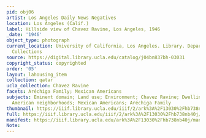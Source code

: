 ```yaml
---
pid: obj06
artist: Los Angeles Daily News Negatives
location: Los Angeles (Calif.)
label: Hillside view of Chavez Ravine, Los Angeles, 1946
_date: '1946'
object_type: photograph
current_location: University of California, Los Angeles. Library. Department of Special
  Collections
source: https://digital.library.ucla.edu/catalog/j04bn837bh-03031
copyright_status: copyrighted
order: '05'
layout: lahousing_item
collection: qatar
ucla_collection: Chavez Ravine
facets: Aréchiga Family; Mexican Americans
subjects: Eminent domain; Land use; Environment; Chavez Ravine; Dwellings; Mexican
  American neighborhoods; Mexican Americans; Aréchiga Family
thumbnail: https://iiif.library.ucla.edu/iiif/2/ark%3A%2F13030%2Fhb738nb40j/full/250,/0/default.jpg
full: https://iiif.library.ucla.edu/iiif/2/ark%3A%2F13030%2Fhb738nb40j/full/full/0/default.jpg
manifest: https://iiif.library.ucla.edu/ark%3A%2F13030%2Fhb738nb40j/manifest
Note:
---
```

